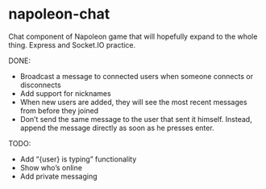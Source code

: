 # napoleon-chat
Chat component of Napoleon game that will hopefully expand to the whole thing.
Express and Socket.IO practice.

DONE:
* Broadcast a message to connected users when someone connects or disconnects
* Add support for nicknames
* When new users are added, they will see the most recent messages from before they joined
* Don’t send the same message to the user that sent it himself. Instead, append the message directly as soon as he presses enter.

TODO:
* Add “{user} is typing” functionality
* Show who’s online
* Add private messaging
